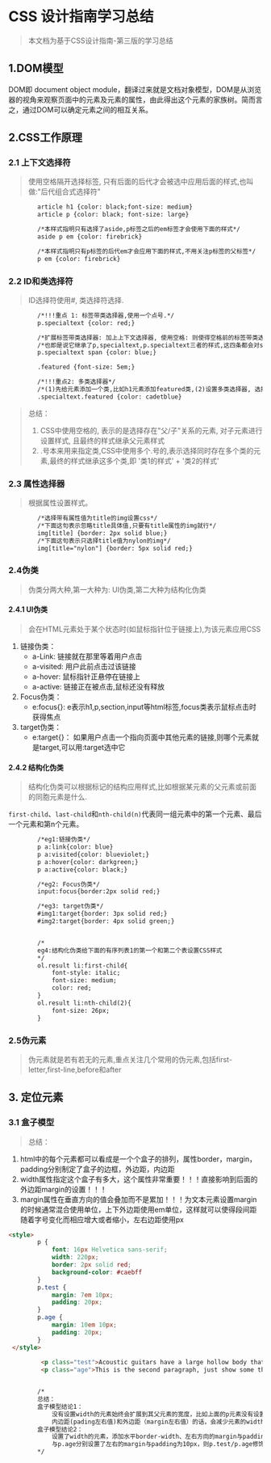 # CSS 设计指南学习总结

> 本文档为基于CSS设计指南-第三版的学习总结

## 1.DOM模型
DOM即 document object module，翻译过来就是文档对象模型，DOM是从浏览器的视角来观察页面中的元素及元素的属性，由此得出这个元素的家族树。简而言之，通过DOM可以确定元素之间的相互关系。

## 2.CSS工作原理

### 2.1 上下文选择符
> 使用空格隔开选择标签, 只有后面的后代才会被选中应用后面的样式,也叫做:"后代组合式选择符"

```html
        article h1 {color: black;font-size: medium}
        article p {color: black; font-size: large}

        /*本样式指明只有选择了aside,p标签之后的em标签才会使用下面的样式*/
        aside p em {color: firebrick}

        /*本样式指明只有p标签的后代em才会应用下面的样式,不用关注p标签的父标签*/
        p em {color: firebrick}
```
       
### 2.2 ID和类选择符
> ID选择符使用#, 类选择符选择.

```html
        /*!!!重点 1: 标签带类选择器,使用一个点号.*/
        p.specialtext {color: red;}

        /*扩展标签带类选择器: 加上上下文选择器, 使用空格: 则使得空格前的标签带类选择器成为空格后的标签的父元素*/
        /*也即是说它继承了p,specialtext,p.specialtext三者的样式,这四条都会对span标签产生影响*/
        p.specialtext span {color: blue;}

        .featured {font-size: 5em;}

        /*!!!重点2: 多类选择器*/
        /*(1)先给元素添加一个类,比如h1元素添加featured类,(2)设置多类选择器, 选择同时存在这两个类的元素*/
        .specialtext.featured {color: cadetblue}
```

> 总结：
> 1) CSS中使用空格的, 表示的是选择存在"父/子"关系的元素, 对子元素进行设置样式, 且最终的样式继承父元素样式
> 2) .号本来用来指定类,CSS中使用多个.号的,表示选择同时存在多个类的元素,最终的样式继承这多个类,即 '类1的样式' + '类2的样式'
     

### 2.3 属性选择器
> 根据属性设置样式。

```html
        /*选择带有属性值为title的img设置css*/
        /*下面这句表示忽略title具体值,只要有title属性的img就行*/
        img[title] {border: 2px solid blue;}
        /*下面这句表示只选择title值为nylon的img*/
        img[title="nylon"] {border: 5px solid red;}
```
        
### 2.4伪类
> 伪类分两大种,第一大种为: UI伪类,第二大种为结构化伪类

#### 2.4.1 UI伪类
> 会在HTML元素处于某个状态时(如鼠标指针位于链接上),为该元素应用CSS
1. 链接伪类：
    - a-Link: 链接就在那里等着用户点击
    - a-visited: 用户此前点击过该链接
    - a-hover: 鼠标指针正悬停在链接上
    - a-active: 链接正在被点击,鼠标还没有释放
2. Focus伪类：
    - e:focus{}: e表示h1,p,section,input等html标签,focus类表示鼠标点击时获得焦点
3. target伪类：
    - e:target{}： 如果用户点击一个指向页面中其他元素的链接,则哪个元素就是target,可以用:target选中它
     
#### 2.4.2 结构化伪类
> 结构化伪类可以根据标记的结构应用样式,比如根据某元素的父元素或前面的同胞元素是什么.

`first-child`、`last-child`和`nth-child(n)`代表同一组元素中的第一个元素、最后一个元素和第n个元素。

```html
        /*eg1:链接伪类*/
        p a:link{color: blue}
        p a:visited{color: blueviolet;}
        p a:hover{color: darkgreen;}
        p a:active{color: black;}

        /*eg2: Focus伪类*/
        input:focus{border:2px solid red;}

        /*eg3: target伪类*/
        #img1:target{border: 3px solid red;}
        #img2:target{border: 4px solid green;}


        /*
        eg4:结构化伪类给下面的有序列表1的第一个和第二个表设置CSS样式
        */
        ol.result li:first-child{
            font-style: italic;
            font-size: medium;
            color: red;
        }
        ol.result li:nth-child(2){
            font-size: 26px;
        }
```

### 2.5伪元素
> 伪元素就是若有若无的元素,重点关注几个常用的伪元素,包括first-letter,first-line,before和after

## 3. 定位元素

### 3.1 盒子模型
> 总结：
  1. html中的每个元素都可以看成是一个个盒子的排列，属性border，margin，padding分别制定了盒子的边框，外边距，内边距
  2. width属性指定这个盒子有多大，这个属性非常重要！！！直接影响到后面的外边距margin的设置！！！
  3. margin属性在垂直方向的值会叠加而不是累加！！！为文本元素设置margin的时候通常混合使用单位，上下外边距使用em单位，这样就可以使得段间距随着字号变化而相应增大或者缩小，左右边距使用px

```html
<style>
        p {
            font: 16px Helvetica sans-serif;
            width: 220px;
            border: 2px solid red;
            background-color: #caebff
        }
        p.test {
            margin: 7em 10px;
            padding: 20px;
        }
        p.age {
            margin: 10em 10px;
            padding: 20px;
        }
 </style>
        
         <p class="test">Acoustic guitars have a large hollow body that projects the sound of the strings.</p>
         <p class="age">This is the second paragraph, just show some thing for margin... hope it can help you to understand something</p>


        /*
        总结：
        盒子模型结论1：
            没有设置width的元素始终会扩展到其父元素的宽度，比如上面的p元素没有设置width元素的话，则p的宽度与body的宽度一致。给该元素(p)添加水平边框的宽度(border-width)
            内边距(pading左右值)和外边距（margin左右值）的话，会减少元素的width，减少的width即为水平边框，内边距，外边距之和。
        盒子模型结论2：
            设置了width的元素，添加水平border-width、左右方向的margin与padding时，元素的最终width也会增加。比如上面的例子p添加了width为220px.带标签类p.test
            与p.age分别设置了左右的margin与padding为10px，则p.test/p.age修饰的段落p的width值为：220px+(10+20)*2=260px
        */
```